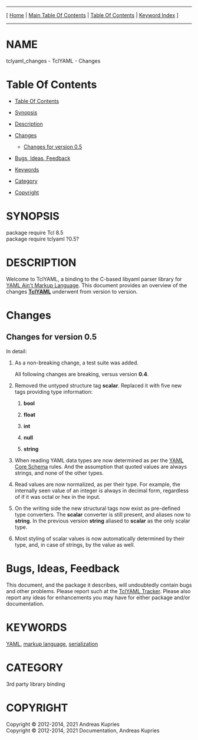 
[//000000001]: # (tclyaml\_changes \- TclYAML)
[//000000002]: # (Generated from file 'tclyaml\_changes\.man' by tcllib/doctools with format 'markdown')
[//000000003]: # (Copyright &copy; 2012\-2014, 2021 Andreas Kupries)
[//000000004]: # (Copyright &copy; 2012\-2014, 2021 Documentation, Andreas Kupries)
[//000000005]: # (tclyaml\_changes\(n\) 0\.5 doc "TclYAML")

<hr> [ <a href="../../../../../../home">Home</a> &#124; <a
href="../../toc.md">Main Table Of Contents</a> &#124; <a
href="../toc.md">Table Of Contents</a> &#124; <a
href="../../index.md">Keyword Index</a> ] <hr>

# NAME

tclyaml\_changes \- TclYAML \- Changes

# <a name='toc'></a>Table Of Contents

  - [Table Of Contents](#toc)

  - [Synopsis](#synopsis)

  - [Description](#section1)

  - [Changes](#section2)

      - [Changes for version 0\.5](#subsection1)

  - [Bugs, Ideas, Feedback](#section3)

  - [Keywords](#keywords)

  - [Category](#category)

  - [Copyright](#copyright)

# <a name='synopsis'></a>SYNOPSIS

package require Tcl 8\.5  
package require tclyaml ?0\.5?  

# <a name='description'></a>DESCRIPTION

Welcome to TclYAML, a binding to the C\-based libyaml parser library for [YAML
Ain't Markup Language](http://yaml\.org)\. This document provides an overview
of the changes __[TclYAML](tclyaml\.md)__ underwent from version to
version\.

# <a name='section2'></a>Changes

## <a name='subsection1'></a>Changes for version 0\.5

In detail:

  1. As a non\-breaking change, a test suite was added\.

     All following changes are breaking, versus version __0\.4__\.

  1. Removed the untyped structure tag __scalar__\. Replaced it with five new
     tags providing type information:

       1) __bool__

       1) __float__

       1) __int__

       1) __null__

       1) __string__

  1. When reading YAML data types are now determined as per the [YAML Core
     Schema](https://yaml\.org/spec/1\.2/spec\.html\#id2804923) rules\. And the
     assumption that quoted values are always strings, and none of the other
     types\.

  1. Read values are now normalized, as per their type\. For example, the
     internally seen value of an integer is always in decimal form, regardless
     of if it was octal or hex in the input\.

  1. On the writing side the new structural tags now exist as pre\-defined type
     converters\. The __scalar__ converter is still present, and aliases now
     to __string__\. In the previous version __string__ aliased to
     __scalar__ as the only scalar type\.

  1. Most styling of scalar values is now automatically determined by their
     type, and, in case of strings, by the value as well\.

# <a name='section3'></a>Bugs, Ideas, Feedback

This document, and the package it describes, will undoubtedly contain bugs and
other problems\. Please report such at the [TclYAML
Tracker](https://core\.tcl\-lang\.org/akupries/tclyaml)\. Please also report any
ideas for enhancements you may have for either package and/or documentation\.

# <a name='keywords'></a>KEYWORDS

[YAML](\.\./\.\./index\.md\#yaml), [markup
language](\.\./\.\./index\.md\#markup\_language),
[serialization](\.\./\.\./index\.md\#serialization)

# <a name='category'></a>CATEGORY

3rd party library binding

# <a name='copyright'></a>COPYRIGHT

Copyright &copy; 2012\-2014, 2021 Andreas Kupries  
Copyright &copy; 2012\-2014, 2021 Documentation, Andreas Kupries
